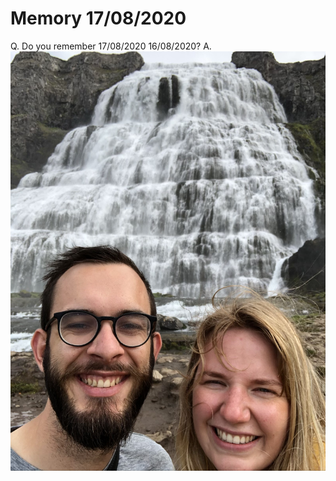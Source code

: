 # Memory 17/08/2020
<!-- #anki/deck/Memories -->

Q. Do you remember 17/08/2020
16/08/2020?
A. ![](BearImages/D663F394-D0FE-4641-9C1F-046B81FAF9C8-1247-000003C9DFF2359D/IMG_0171.jpeg)

<!-- #anki/tag/memory #anki/tag/mieke -->

<!-- {BearID:3317C0A4-B7C5-4742-A545-8F61963E64FB-1247-000003C9DFF95467} -->
